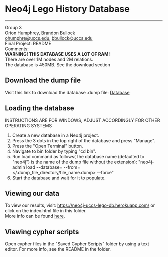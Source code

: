 # Neo4j Lego History Database
***

Group 3\
Orion Humphrey, Brandon Bullock\
ohumphre@uccs.edu, bbullock@uccs.edu\
Final Project: README\
Comments: \
**WARNING! THIS DATABASE USES A LOT OF RAM!**\
There are over 1M nodes and 2M relations.\
The database is 450MB. See the download section

## Download the dump file


Visit this link to download the database .dump file:
  [Database](https://uccsoffice365-my.sharepoint.com/:u:/g/personal/ohumphre_uccs_edu/EQyAnbVhb5NMkF8oOHDHUZ4Brdy7Trz6oTJNaOYN4JbW_Q?e=KjPCpe)


## Loading the database

INSTRUCTIONS ARE FOR WINDOWS, ADJUST ACCORDINGLY FOR OTHER OPERATING SYSTEMS
1. Create a new database in a Neo4j project.
2. Press the 3 dots in the top right of the database and press "Manage".
3. Press the "Open Terminal" button.
4. Navigate to bin folder by typing "cd bin".
5. Run load command as follows(The database name (defaulted to "neo4j") is the name of the dump file without the extension):
    "neo4j-admin load --database=<databaseName> --from=</.dump_file_directory/file_name.dump> --force"
6. Start the database and wait for it to populate.


## Viewing our data

To view our results, visit: https://neo4j-uccs-lego-db.herokuapp.com/ or click on the index.html file in this folder.\
   More info can be found  [here](https://github.com/OrionH/neo4j-uccs-lego-db).


## Viewing cypher scripts

Open cypher files in the "Saved Cypher Scripts" folder by using a text editor. For more info, see the README in the folder.
